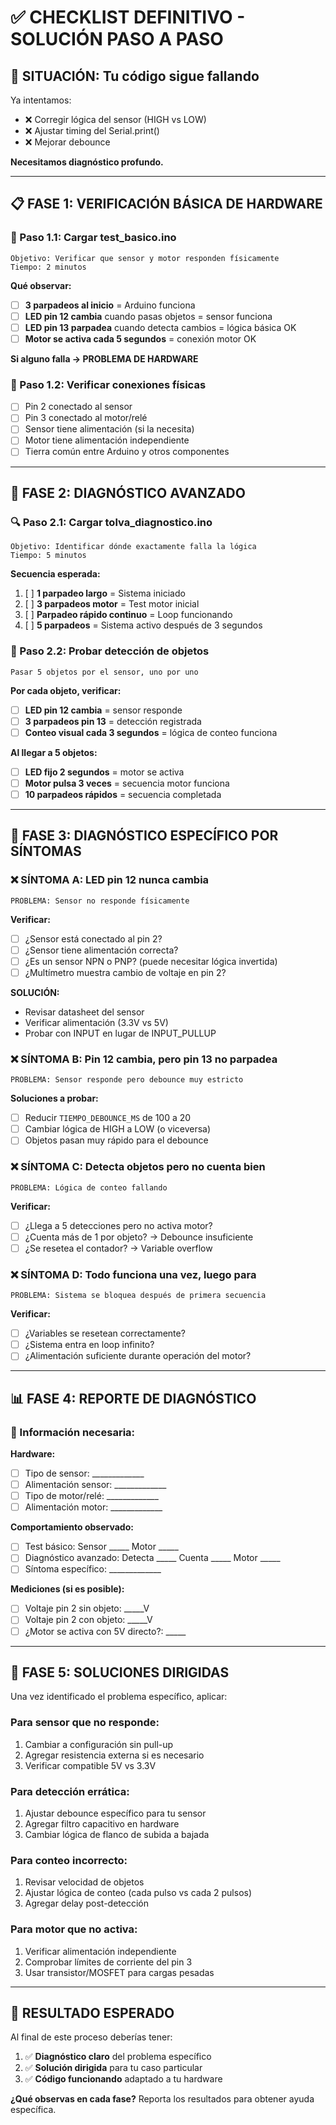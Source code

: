 # ✅ CHECKLIST DEFINITIVO - SOLUCIÓN PASO A PASO

## 🚨 **SITUACIÓN: Tu código sigue fallando**

Ya intentamos:
- ❌ Corregir lógica del sensor (HIGH vs LOW)
- ❌ Ajustar timing del Serial.print()
- ❌ Mejorar debounce

**Necesitamos diagnóstico profundo.**

---

## 📋 **FASE 1: VERIFICACIÓN BÁSICA DE HARDWARE**

### **🔌 Paso 1.1: Cargar test_basico.ino**
```
Objetivo: Verificar que sensor y motor responden físicamente
Tiempo: 2 minutos
```

**Qué observar:**
- [ ] **3 parpadeos al inicio** = Arduino funciona
- [ ] **LED pin 12 cambia** cuando pasas objetos = sensor funciona
- [ ] **LED pin 13 parpadea** cuando detecta cambios = lógica básica OK
- [ ] **Motor se activa cada 5 segundos** = conexión motor OK

**Si alguno falla → PROBLEMA DE HARDWARE**

### **🔧 Paso 1.2: Verificar conexiones físicas**
- [ ] Pin 2 conectado al sensor
- [ ] Pin 3 conectado al motor/relé
- [ ] Sensor tiene alimentación (si la necesita)
- [ ] Motor tiene alimentación independiente
- [ ] Tierra común entre Arduino y otros componentes

---

## 📡 **FASE 2: DIAGNÓSTICO AVANZADO**

### **🔍 Paso 2.1: Cargar tolva_diagnostico.ino**
```
Objetivo: Identificar dónde exactamente falla la lógica
Tiempo: 5 minutos
```

**Secuencia esperada:**
1. [ ] **1 parpadeo largo** = Sistema iniciado
2. [ ] **3 parpadeos motor** = Test motor inicial
3. [ ] **Parpadeo rápido continuo** = Loop funcionando
4. [ ] **5 parpadeos** = Sistema activo después de 3 segundos

### **🧪 Paso 2.2: Probar detección de objetos**
```
Pasar 5 objetos por el sensor, uno por uno
```

**Por cada objeto, verificar:**
- [ ] **LED pin 12 cambia** = sensor responde
- [ ] **3 parpadeos pin 13** = detección registrada
- [ ] **Conteo visual cada 3 segundos** = lógica de conteo funciona

**Al llegar a 5 objetos:**
- [ ] **LED fijo 2 segundos** = motor se activa
- [ ] **Motor pulsa 3 veces** = secuencia motor funciona
- [ ] **10 parpadeos rápidos** = secuencia completada

---

## 🎯 **FASE 3: DIAGNÓSTICO ESPECÍFICO POR SÍNTOMAS**

### **❌ SÍNTOMA A: LED pin 12 nunca cambia**
```
PROBLEMA: Sensor no responde físicamente
```
**Verificar:**
- [ ] ¿Sensor está conectado al pin 2?
- [ ] ¿Sensor tiene alimentación correcta?
- [ ] ¿Es un sensor NPN o PNP? (puede necesitar lógica invertida)
- [ ] ¿Multímetro muestra cambio de voltaje en pin 2?

**SOLUCIÓN:**
- Revisar datasheet del sensor
- Verificar alimentación (3.3V vs 5V)
- Probar con INPUT en lugar de INPUT_PULLUP

### **❌ SÍNTOMA B: Pin 12 cambia, pero pin 13 no parpadea**
```
PROBLEMA: Sensor responde pero debounce muy estricto
```
**Soluciones a probar:**
- [ ] Reducir `TIEMPO_DEBOUNCE_MS` de 100 a 20
- [ ] Cambiar lógica de HIGH a LOW (o viceversa)
- [ ] Objetos pasan muy rápido para el debounce

### **❌ SÍNTOMA C: Detecta objetos pero no cuenta bien**
```
PROBLEMA: Lógica de conteo fallando
```
**Verificar:**
- [ ] ¿Llega a 5 detecciones pero no activa motor?
- [ ] ¿Cuenta más de 1 por objeto? → Debounce insuficiente
- [ ] ¿Se resetea el contador? → Variable overflow

### **❌ SÍNTOMA D: Todo funciona una vez, luego para**
```
PROBLEMA: Sistema se bloquea después de primera secuencia
```
**Verificar:**
- [ ] ¿Variables se resetean correctamente?
- [ ] ¿Sistema entra en loop infinito?
- [ ] ¿Alimentación suficiente durante operación del motor?

---

## 📊 **FASE 4: REPORTE DE DIAGNÓSTICO**

### **📝 Información necesaria:**

**Hardware:**
- [ ] Tipo de sensor: _____________
- [ ] Alimentación sensor: _____________
- [ ] Tipo de motor/relé: _____________
- [ ] Alimentación motor: _____________

**Comportamiento observado:**
- [ ] Test básico: Sensor _____ Motor _____
- [ ] Diagnóstico avanzado: Detecta _____ Cuenta _____ Motor _____
- [ ] Síntoma específico: _____________

**Mediciones (si es posible):**
- [ ] Voltaje pin 2 sin objeto: _____V
- [ ] Voltaje pin 2 con objeto: _____V
- [ ] ¿Motor se activa con 5V directo?: _____

---

## 🔧 **FASE 5: SOLUCIONES DIRIGIDAS**

Una vez identificado el problema específico, aplicar:

### **Para sensor que no responde:**
1. Cambiar a configuración sin pull-up
2. Agregar resistencia externa si es necesario
3. Verificar compatible 5V vs 3.3V

### **Para detección errática:**
1. Ajustar debounce específico para tu sensor
2. Agregar filtro capacitivo en hardware
3. Cambiar lógica de flanco de subida a bajada

### **Para conteo incorrecto:**
1. Revisar velocidad de objetos
2. Ajustar lógica de conteo (cada pulso vs cada 2 pulsos)
3. Agregar delay post-detección

### **Para motor que no activa:**
1. Verificar alimentación independiente
2. Comprobar límites de corriente del pin 3
3. Usar transistor/MOSFET para cargas pesadas

---

## 🚀 **RESULTADO ESPERADO**

Al final de este proceso deberías tener:
1. ✅ **Diagnóstico claro** del problema específico
2. ✅ **Solución dirigida** para tu caso particular
3. ✅ **Código funcionando** adaptado a tu hardware

**¿Qué observas en cada fase?** Reporta los resultados para obtener ayuda específica.